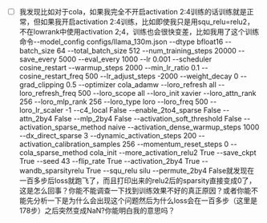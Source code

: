 - [ ] 我发现比如对于cola，如果我完全不开启activation 2:4训练的话训练就是正常，但如果我开启activation 2:4训练，比如即使我只是用squ_relu=relu2，不在lowrank中使用activation 2;4，训练也会很快变差，比如我用了这个训练命令--model_config configs/llama_130m.json --dtype bfloat16 --batch_size 64 --total_batch_size 512 --num_training_steps 20000 --save_every 5000 --eval_every 1000 --lr 0.001 --scheduler cosine_restart --warmup_steps 2000 --min_lr_ratio 0.1 --cosine_restart_freq 500 --lr_adjust_steps -2000 --weight_decay 0 --grad_clipping 0.5 --optimizer cola_adamw --loro_refresh all --loro_refresh_freq 500 --loro_scope all --loro_init xavier --loro_attn_rank 256 --loro_mlp_rank 256 --loro_type loro --loro_freq 500 --loro_lr_scaler -1 --c4_local False --enable_2to4_sparse False --attn_2by4 False --mlp_2by4 False --activation_soft_threshold False --activation_sparse_method naive --activation_dense_warmup_steps 1000 --dx_direct_sparse 3 --dynamic_activation_steps 200 --activation_calibration_samples 256 --momentum_reset_steps 0 --cola_sparse_method cola_init --more_activation_relu2 True --save_ckpt True --seed 43 --flip_rate True --activation_2by4 True --wandb_sparsityrelu True --squ_relu silu --permute_2by4 False就发现在一百多步后loss就跑飞了，而且打印出来的relu2后的sparsity直接变成0了，这是怎么回事？你能不能调查一下找到训练效果不好的真正原因？或者你能不能先分析一下是为什么会出现这个问题然后为什么loss会在一百多步（这里是178步）之后突然变成NaN?你能明白我的意思吗？